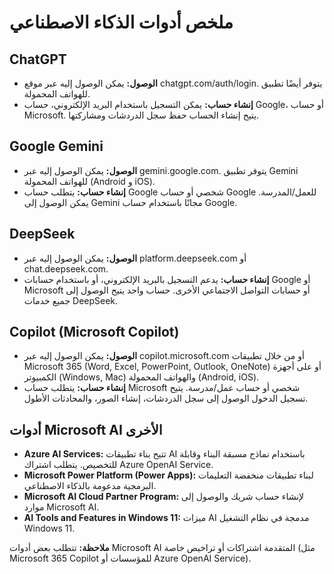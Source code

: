 # ملخص أدوات الذكاء الاصطناعي

## ChatGPT
- **الوصول:** يمكن الوصول إليه عبر موقع chatgpt.com/auth/login. يتوفر أيضًا تطبيق للهواتف المحمولة.
- **إنشاء حساب:** يمكن التسجيل باستخدام البريد الإلكتروني، حساب Google، أو حساب Microsoft. يتيح إنشاء الحساب حفظ سجل الدردشات ومشاركتها.

## Google Gemini
- **الوصول:** يمكن الوصول إليه عبر gemini.google.com. يتوفر تطبيق Gemini للهواتف المحمولة (Android و iOS).
- **إنشاء حساب:** يتطلب حساب Google شخصي أو حساب Google للعمل/المدرسة. يمكن الوصول إلى Gemini مجانًا باستخدام حساب Google.

## DeepSeek
- **الوصول:** يمكن الوصول إليه عبر platform.deepseek.com أو chat.deepseek.com.
- **إنشاء حساب:** يدعم التسجيل بالبريد الإلكتروني، أو باستخدام حسابات Google أو Microsoft أو حسابات التواصل الاجتماعي الأخرى. حساب واحد يتيح الوصول إلى جميع خدمات DeepSeek.

## Copilot (Microsoft Copilot)
- **الوصول:** يمكن الوصول إليه عبر copilot.microsoft.com أو من خلال تطبيقات Microsoft 365 (Word, Excel, PowerPoint, Outlook, OneNote) أو على أجهزة الكمبيوتر (Windows, Mac) والهواتف المحمولة (Android, iOS).
- **إنشاء حساب:** يتطلب حساب Microsoft شخصي أو حساب عمل/مدرسة. يتيح تسجيل الدخول الوصول إلى سجل الدردشات، إنشاء الصور، والمحادثات الأطول.

## أدوات Microsoft AI الأخرى
- **Azure AI Services:** تتيح بناء تطبيقات AI باستخدام نماذج مسبقة البناء وقابلة للتخصيص. يتطلب اشتراك Azure OpenAI Service.
- **Microsoft Power Platform (Power Apps):** لبناء تطبيقات منخفضة التعليمات البرمجية مدعومة بالذكاء الاصطناعي.
- **Microsoft AI Cloud Partner Program:** لإنشاء حساب شريك والوصول إلى موارد Microsoft AI.
- **AI Tools and Features in Windows 11:** ميزات AI مدمجة في نظام التشغيل Windows 11.

**ملاحظة:** تتطلب بعض أدوات Microsoft AI المتقدمة اشتراكات أو تراخيص خاصة (مثل Microsoft 365 Copilot للمؤسسات أو Azure OpenAI Service).

